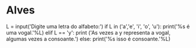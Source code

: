 # Alves
L = input('Digite uma letra do alfabeto:')
if L in ('a','e', 'i', 'o', 'u'):
  print('%s é uma vogal.'%L)
elif L == 'y':
  print ('As vezes a y representa a vogal, algumas vezes a consoante.')
else:
  print('%s isso é consoante.'%L)
